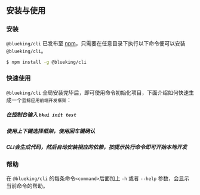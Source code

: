 ## 安装与使用

### 安装

`@blueking/cli` 已发布至 [npm](https://www.npmjs.com/package/@blueking/cli)，只需要在任意目录下执行以下命令便可以安装 `@blueking/cli`。

```bash
$ npm install -g @blueking/cli
```

### 快速使用

`@blueking/cli` 全局安装完毕后，即可使用命令初始化项目，下面介绍如何快速生成一个`蓝鲸应用前端开发框架`：

##### 在控制台输入 `bkui init test`

##### 使用上下键选择框架，使用回车键确认

##### CLI会生成代码，然后自动安装相应的依赖，按提示执行命令即可开始本地开发

### 帮助
在 `@blueking/cli` 的每条命令`<command>`后面加上 `-h` 或者 `--help` 参数，会显示当前命令的帮助。

